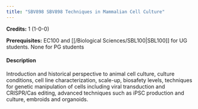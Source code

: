 ```yaml
---
title: "SBV898 SBV898 Techniques in Mammalian Cell Culture"
---
```

**Credits:** 1 (1-0-0)

**Prerequisites:** EC100 and [[/Biological Sciences/SBL100|SBL100]] for UG students. None for PG students

#### Description
Introduction and historical perspective to animal cell culture, culture conditions, cell line characterization, scale-up, biosafety levels, techniques for genetic manipulation of cells including viral transduction and CRISPR/Cas editing, advanced techniques such as iPSC production and culture, embroids and organoids.